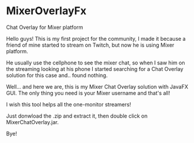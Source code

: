 # MixerOverlayFx
Chat Overlay for Mixer platform

Hello guys! This is my first project for the community, I made it because a friend of mine started to stream on Twitch,
but now he is using Mixer platform.

He usually use the cellphone to see the mixer chat, so when I saw him on the streaming looking at his phone I started searching for a Chat Overlay solution for this case and.. found nothing.

Well... and here we are, this is my Mixer Chat Overlay solution with JavaFX GUI.
The only thing you need is your Mixer username and that's all!

I wish this tool helps all the one-monitor streamers!

Just donwload the .zip and extract it, then double click on MixerChatOverlay.jar.

Bye!



